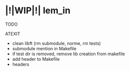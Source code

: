 # |!|WIP|!| lem_in

TODO

ATEXIT
* clean libft (rm submodule, norme, rm tests)
* submodule mention in Makefile
* if test dir is removed, remove lib creation from makefile
* add header to Makefile
* headers
